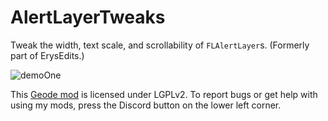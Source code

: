 # AlertLayerTweaks
Tweak the width, text scale, and scrollability of `FLAlertLayer`s. (Formerly part of ErysEdits.)

![demoOne](raydeeux.alertlayertweaks/demoOne.png&scale:0.6)

This [Geode mod](https://geode-sdk.org) is licensed under LGPLv2. To report bugs or get help with using my mods, press the Discord button on the lower left corner.